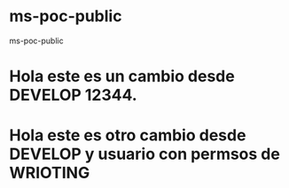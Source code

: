 # ms-poc-public
ms-poc-public


# Hola este es un cambio desde DEVELOP 12344.
# Hola este es otro cambio desde DEVELOP y usuario con permsos de WRIOTING
